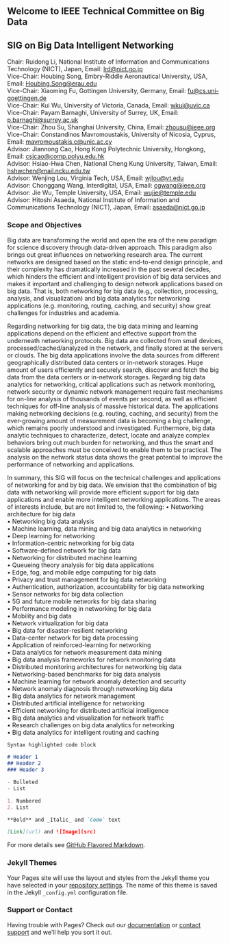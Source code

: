 ## Welcome to IEEE Technical Committee on Big Data
## SIG on Big Data Intelligent Networking
Chair: Ruidong Li, National Institute of Information and Communications Technology (NICT), Japan, Email: lrd@nict.go.jp \
Vice-Chair: Houbing Song, Embry-Riddle Aeronautical University, USA, Email: Houbing.Song@erau.edu \
Vice-Chair: Xiaoming Fu, Gottingen University, Germany, Email: fu@cs.uni-goettingen.de \
Vice-Chair: Kui Wu, University of Victoria, Canada, Email: wkui@uvic.ca \
Vice-Chair: Payam Barnaghi, University of Surrey, UK, Email: p.barnaghi@surrey.ac.uk \
Vice-Chair: Zhou Su, Shanghai University, China, Email: zhousu@ieee.org \
Vice-Chair: Constandinos Mavromoustakis, University of Nicosia, Cyprus, Email: mavromoustakis.c@unic.ac.cy \
Advisor: Jiannong Cao, Hong Kong Polytechnic University, Hongkong, Email: csjcao@comp.polyu.edu.hk \
Advisor: Hsiao-Hwa Chen, National Cheng Kung University, Taiwan, Email: hshwchen@mail.ncku.edu.tw \
Advisor: Wenjing Lou, Virginia Tech, USA, Email: wjlou@vt.edu \
Advisor: Chonggang Wang, Interdigital, USA, Email: cgwang@ieee.org \
Advisor: Jie Wu, Temple University, USA, Email: wujie@temple.edu \
Advisor: Hitoshi Asaeda, National Institute of Information and Communications Technology (NICT), Japan, Email: asaeda@nict.go.jp 

### Scope and Objectives

Big data are transforming the world and open the era of the new paradigm for science discovery through data-driven approach. This paradigm also brings out great influences on networking research area. The current networks are designed based on the static end-to-end design principle, and their complexity has dramatically increased in the past several decades, which hinders the efficient and intelligent provision of big data services and makes it important and challenging to design network applications based on big data. That is, both networking for big data (e.g., collection, processing, analysis, and visualization) and big data analytics for networking applications (e.g. monitoring, routing, caching, and security) show great challenges for industries and academia.

Regarding networking for big data, the big data mining and learning applications depend on the efficient and effective support from the underneath networking protocols. Big data are collected from small devices, processed/cached/analyzed in the network, and finally stored at the servers or clouds. The big data applications involve the data sources from different geographically distributed data centers or in-network storages. Huge amount of users efficiently and securely search, discover and fetch the big data from the data centers or in-network storages. Regarding big data analytics for networking, critical applications such as network monitoring, network security or dynamic network management require fast mechanisms for on-line analysis of thousands of events per second, as well as efficient techniques for off-line analysis of massive historical data. The applications making networking decisions (e.g. routing, caching, and security) from the ever-growing amount of measurement data is becoming a big challenge, which remains poorly understood and investigated. Furthermore, big data analytic techniques to characterize, detect, locate and analyze complex behaviors bring out much burden for networking, and thus the smart and scalable approaches must be conceived to enable them to be practical. The analysis on the network status data shows the great potential to improve the performance of networking and applications.

In summary, this SIG will focus on the technical challenges and applications of networking for and by big data. We envision that the combination of big data with networking will provide more efficient support for big data applications and enable more intelligent networking applications. The areas of interests include, but are not limited to, the following:
•	Networking architecture for big data  \
•	Networking big data analysis \
•	Machine learning, data mining and big data analytics in networking \
•	Deep learning for networking \
•	Information-centric networking for big data \
•	Software-defined network for big data \
•	Networking for distributed machine learning \
•	Queueing theory analysis for big data applications \
•	Edge, fog, and mobile edge computing for big data \
•	Privacy and trust management for big data networking \
•	Authentication, authorization, accountability for big data networking \
•	Sensor networks for big data collection \
•	5G and future mobile networks for big data sharing \
•	Performance modeling in networking for big data \
•	Mobility and big data \
•	Network virtualization for big data \
•	Big data for disaster-resilient networking \
•	Data-center network for big data processing \
•	Application of reinforced-learning for networking \
•	Data analytics for network measurement data mining \
•	Big data analysis frameworks for network monitoring data \
•	Distributed monitoring architectures for networking big data \
•	Networking-based benchmarks for big data analysis \
•	Machine learning for network anomaly detection and security \
•	Network anomaly diagnosis through networking big data \
•	Big data analytics for network management \
•	Distributed artificial intelligence for networking \
•	Efficient networking for distributed artificial intelligence \
•	Big data analytics and visualization for network traffic \
•	Research challenges on big data analytics for networking \
•	Big data analytics for intelligent routing and caching



```markdown
Syntax highlighted code block

# Header 1
## Header 2
### Header 3

- Bulleted
- List

1. Numbered
2. List

**Bold** and _Italic_ and `Code` text

[Link](url) and ![Image](src)
```

For more details see [GitHub Flavored Markdown](https://guides.github.com/features/mastering-markdown/).

### Jekyll Themes

Your Pages site will use the layout and styles from the Jekyll theme you have selected in your [repository settings](https://github.com/IEEETCBDIN/tcbdin.github.io/settings). The name of this theme is saved in the Jekyll `_config.yml` configuration file.

### Support or Contact

Having trouble with Pages? Check out our [documentation](https://help.github.com/categories/github-pages-basics/) or [contact support](https://github.com/contact) and we’ll help you sort it out.
